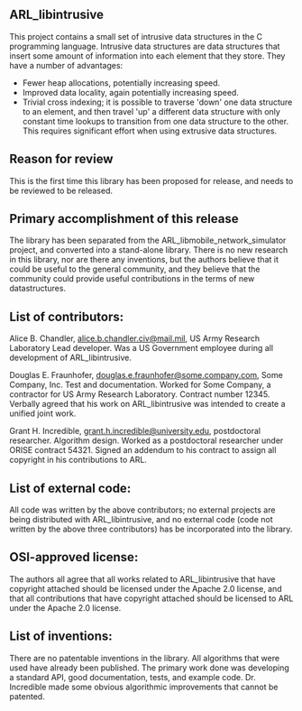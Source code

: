 ARL_libintrusive
----------------

This project contains a small set of intrusive data structures in the C
programming language.  Intrusive data structures are data structures that
insert some amount of information into each element that they store.  They
have a number of advantages:
* Fewer heap allocations, potentially increasing speed.
* Improved data locality, again potentially increasing speed.
* Trivial cross indexing; it is possible to traverse 'down' one data structure
  to an element, and then travel 'up' a different data structure with only
  constant time lookups to transition from one data structure to the other.
  This requires significant effort when using extrusive data structures.

Reason for review
-----------------

This is the first time this library has been proposed for release, and needs
to be reviewed to be released.

Primary accomplishment of this release
--------------------------------------

The library has been separated from the ARL_libmobile_network_simulator
project, and converted into a stand-alone library.  There is no new research
in this library, nor are there any inventions, but the authors believe that it
could be useful to the general community, and they believe that the community
could provide useful contributions in the terms of new datastructures.

List of contributors:
---------------------

Alice B. Chandler, alice.b.chandler.civ@mail.mil, US Army Research Laboratory
    Lead developer.  Was a US Government employee during all development of
    ARL_libintrusive.

Douglas E. Fraunhofer, douglas.e.fraunhofer@some.company.com, Some Company, Inc.
    Test and documentation.  Worked for Some Company, a contractor for US
    Army Research Laboratory.  Contract number 12345.  Verbally agreed that
    his work on ARL_libintrusive was intended to create a unified joint work.

Grant H. Incredible, grant.h.incredible@university.edu, postdoctoral researcher.
    Algorithm design.  Worked as a postdoctoral researcher under ORISE
    contract 54321.  Signed an addendum to his contract to assign all
    copyright in his contributions to ARL.

List of external code:
----------------------

All code was written by the above contributors; no external projects are being
distributed with ARL_libintrusive, and no external code (code not written by
the above three contributors) has be incorporated into the library.


OSI-approved license:
---------------------

The authors all agree that all works related to ARL_libintrusive that have
copyright attached should be licensed under the Apache 2.0 license, and that
all  contributions that have copyright attached should be licensed to ARL
under the Apache 2.0 license.

List of inventions:
-------------------

There are no patentable inventions in the library.  All algorithms that were
used have already been published.  The primary work done was developing a
standard API, good documentation, tests, and example code.  Dr. Incredible
made some obvious algorithmic improvements that cannot be patented.
